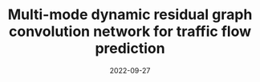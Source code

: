 ---
title: "Multi-mode dynamic residual graph convolution network for traffic flow prediction"
collection: publications
category: manuscripts
permalink: /publication/2022-10-01-paper-title-number-2
#excerpt: 'A study on applying deep learning techniques to road detection and centerline extraction, focusing on multi-task learning.'
date: 2022-09-27
venue: '609'
#slidesurl: 'https://github.com/xiachangxue/xfy.github.io/files/paper11.pdf'
paperurl: 'https://www.sciencedirect.com/science/article/pii/S0020025522006971'
bibtexurl: 'http://academicpages.github.io/files/bibtex11.bib'
#citation: 'Y. Lu, L. Zhang, X. Yang and Y. Zhou, "Efficient Harmonic Neural Networks With Compound Discrete Cosine Transform Filters and Shared Reconstruction Filters," in IEEE Transactions on Neural Networks and Learning Systems, vol. 35, no. 1, pp. 693-707, Jan. 2024.'
---